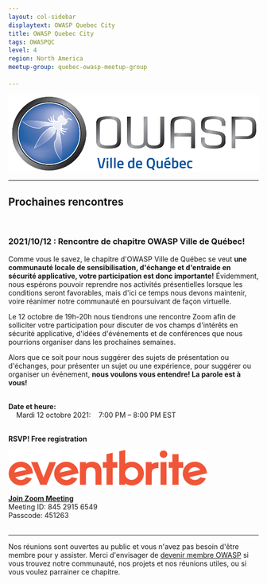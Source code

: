 ```yaml
---
layout: col-sidebar
displaytext: OWASP Quebec City
title: OWASP Quebec City
tags: OWASPQC
level: 4
region: North America
meetup-group: quebec-owasp-meetup-group

---
```


![Quebec City Chapter Logo](assets/images/ville_quebec_981x303.png)

---
## Prochaines rencontres
<br>

### **2021/10/12 : Rencontre de chapitre OWASP Ville de Québec!**

Comme vous le savez, le chapitre d'OWASP Ville de Québec se veut **une communauté locale de sensibilisation, d'échange et d'entraide en sécurité applicative, votre participation est donc importante!**  Évidemment, nous espérons pouvoir reprendre nos activités présentielles lorsque les conditions seront favorables, mais d'ici ce temps nous devons maintenir, voire réanimer notre communauté en poursuivant de façon virtuelle.

 

Le 12 octobre de 19h-20h nous tiendrons une rencontre Zoom afin de solliciter votre participation pour discuter de vos champs d'intérêts en sécurité applicative, d'idées d'événements et de conférences que nous pourrions organiser dans les prochaines semaines.

 

Alors que ce soit pour nous suggérer des sujets de présentation ou d'échanges, pour présenter un sujet ou une expérience, pour suggérer ou organiser un événement, **nous voulons vous entendre!  La parole est à vous!**
<br>
<br>

**Date et heure:**
<br>
&nbsp;&nbsp;&nbsp;&nbsp;Mardi 12 octobre 2021: &nbsp;&nbsp;&nbsp;7:00 PM – 8:00 PM EST
<br>
<br>

**RSVP! Free registration**

<a href="https://www.eventbrite.ca/e/billets-rencontre-de-chapitre-owasp-ville-de-quebec-178902862277"><img src="./assets/images/Eventbrite_Logo.svg"></a>
<br>

[**Join Zoom Meeting**](https://us06web.zoom.us/j/84529156549?pwd=Rjc5VDhpZW1KTHQ2Q3dQdE9acmFrUT09)
<br>
Meeting ID: 845 2915 6549
<br>
Passcode: 451263
<br>
<br>

---
Nos réunions sont ouvertes au public et vous n'avez pas besoin d'être membre pour y assister. Merci d'envisager de [devenir membre OWASP](https://owasp.org/membership/) si vous trouvez notre communauté, nos projets et nos réunions utiles, ou si vous voulez parrainer ce chapitre.
<br>

<br>
